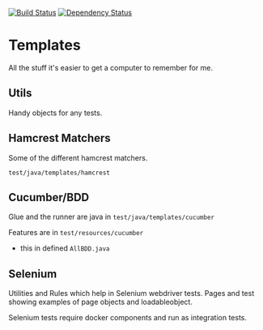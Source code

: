 [![Build Status](https://travis-ci.org/testingtony/templates.svg?branch=master)](https://travis-ci.org/testingtony/templates)
[![Dependency Status](https://www.versioneye.com/user/projects/593aa5e0822da00068d167ee/badge.svg?style=flat-square)](https://www.versioneye.com/user/projects/593aa5e0822da00068d167ee)

Templates
=========

All the stuff it's easier to get a computer to remember for me.

Utils
-----

Handy objects for any tests. 

Hamcrest Matchers 
-----------------

Some of the different hamcrest matchers.

`test/java/templates/hamcrest`

Cucumber/BDD 
------------

Glue and the runner are java in `test/java/templates/cucumber`

Features are in `test/resources/cucumber`
 - this in defined `AllBDD.java` 

Selenium
--------

Utilities and Rules which help in Selenium webdriver tests. Pages and test
showing examples of page objects and loadableobject.

Selenium tests require docker components and run as integration tests.